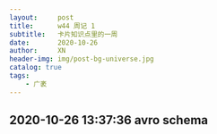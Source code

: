 ```yaml
---
layout:     post
title:      w44 周记 1
subtitle:   卡片知识点里的一周
date:       2020-10-26
author:     XN
header-img: img/post-bg-universe.jpg
catalog: true
tags:
    - 广袤
---
```


## 2020-10-26 13:37:36 avro schema
